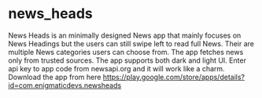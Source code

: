 # news_heads
News Heads is an minimally designed News app that mainly focuses on News Headings but the users can still swipe left to read full News. Their are multiple News categories users can choose from. The app fetches news only from trusted sources. The app supports both dark and light UI.
Enter api key to app code from newsapi.org and it will work like a charm.
Download the app from here https://play.google.com/store/apps/details?id=com.enigmaticdevs.newsheads
